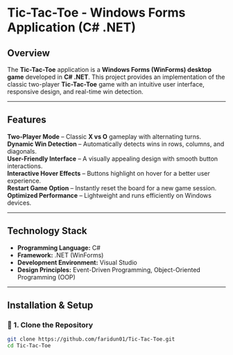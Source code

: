 # Tic-Tac-Toe - Windows Forms Application (C# .NET)  

## Overview  
The **Tic-Tac-Toe** application is a **Windows Forms (WinForms) desktop game** developed in **C# .NET**. This project provides an implementation of the classic two-player **Tic-Tac-Toe** game with an intuitive user interface, responsive design, and real-time win detection.  

---

## Features  

**Two-Player Mode** – Classic **X vs O** gameplay with alternating turns.  
**Dynamic Win Detection** – Automatically detects wins in rows, columns, and diagonals.  
**User-Friendly Interface** – A visually appealing design with smooth button interactions.  
**Interactive Hover Effects** – Buttons highlight on hover for a better user experience.  
**Restart Game Option** – Instantly reset the board for a new game session.  
**Optimized Performance** – Lightweight and runs efficiently on Windows devices.  

---

## Technology Stack  

- **Programming Language:** C#  
- **Framework:** .NET (WinForms)  
- **Development Environment:** Visual Studio  
- **Design Principles:** Event-Driven Programming, Object-Oriented Programming (OOP)  

---

##  Installation & Setup  

### 🔹 1. Clone the Repository  
```bash
git clone https://github.com/faridun01/Tic-Tac-Toe.git
cd Tic-Tac-Toe
